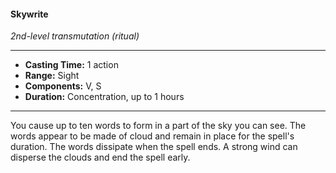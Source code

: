 #### Skywrite
*2nd-level transmutation (ritual)*
___
- **Casting Time:** 1 action
- **Range:** Sight
- **Components:** V, S
- **Duration:** Concentration, up to 1 hours
___
You cause up to ten words to form in a part of the sky you can see. The words appear to be made of cloud and remain in place for the spell's duration. The words dissipate when the spell ends. A strong wind can disperse the clouds and end the spell early.